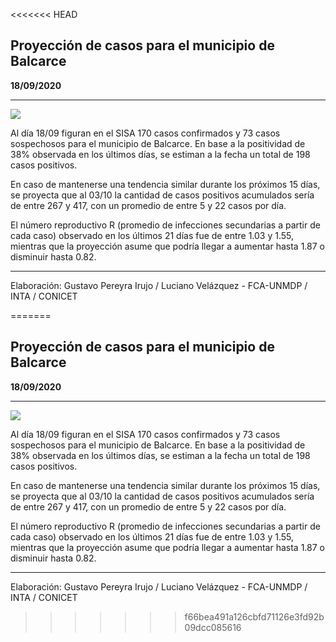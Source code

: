 <<<<<<< HEAD
## Proyección de casos para el municipio de Balcarce

**18/09/2020**

---
![](proyección_balcarce.png?raw=true)

Al día 18/09 figuran en el SISA 170 casos confirmados y 73 casos sospechosos para el municipio de Balcarce. En base a la positividad de 38% observada en los últimos días, se estiman a la fecha un total de 198 casos positivos.

En caso de mantenerse una tendencia similar durante los próximos 15 días, se proyecta que al 03/10 la cantidad de casos positivos acumulados sería de entre 267 y 417, con un promedio de entre 5 y 22 casos por día.

El número reproductivo R (promedio de infecciones secundarias a partir de cada caso) observado en los últimos 21 días fue de entre 1.03 y 1.55, mientras que la proyección asume que podría llegar a aumentar hasta 1.87 o disminuir hasta 0.82. 

---

Elaboración: Gustavo Pereyra Irujo / Luciano Velázquez - FCA-UNMDP / INTA / CONICET

=======
## Proyección de casos para el municipio de Balcarce

**18/09/2020**

---
![](proyección_balcarce.png?raw=true)

Al día 18/09 figuran en el SISA 170 casos confirmados y 73 casos sospechosos para el municipio de Balcarce. En base a la positividad de 38% observada en los últimos días, se estiman a la fecha un total de 198 casos positivos.

En caso de mantenerse una tendencia similar durante los próximos 15 días, se proyecta que al 03/10 la cantidad de casos positivos acumulados sería de entre 267 y 417, con un promedio de entre 5 y 22 casos por día.

El número reproductivo R (promedio de infecciones secundarias a partir de cada caso) observado en los últimos 21 días fue de entre 1.03 y 1.55, mientras que la proyección asume que podría llegar a aumentar hasta 1.87 o disminuir hasta 0.82. 

---

Elaboración: Gustavo Pereyra Irujo / Luciano Velázquez - FCA-UNMDP / INTA / CONICET

>>>>>>> f66bea491a126cbfd71126e3fd92b09dcc085616
